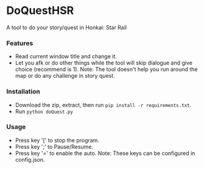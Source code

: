 # DoQuestHSR
A tool to do your story/quest in Honkai: Star Rail

### Features
- Read current window title and change it.
- Let you afk or do other things while the tool will skip dialogue and give choice (recommend is 1).
Note: The tool doesn't help you run around the map or do any challenge in story quest.

### Installation
- Download the zip, extract, then run `pip install -r requirements.txt`.
- Run `python doQuest.py`

### Usage
- Press key '[' to stop the program.
- Press key ';' to Pause/Resume.
- Press key '=' to enable the auto.
Note: These keys can be configured in config.json.
